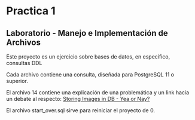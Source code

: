 # Practica 1
## Laboratorio - Manejo e Implementación de Archivos

Este proyecto es un ejercicio sobre bases de datos, en específico, consultas DDL

Cada archivo contiene una consulta, diseñada para PostgreSQL 11 o superior.

El archivo 14 contiene una explicación de una problemática y un link hacia un debate al respecto: [Storing Images in DB - Yea or Nay?](https://stackoverflow.com/questions/3748/storing-images-in-db-yea-or-nay)

El archivo start_over.sql sirve para reiniciar el proyecto de 0.

